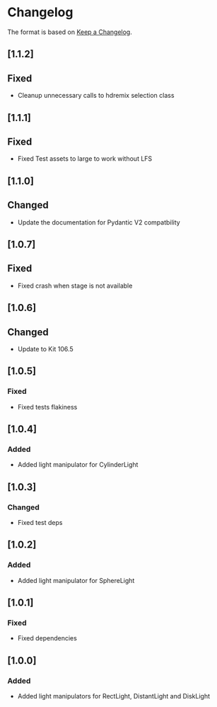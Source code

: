 # Changelog
The format is based on [Keep a Changelog](https://keepachangelog.com/en/1.0.0/).

## [1.1.2]
## Fixed
- Cleanup unnecessary calls to hdremix selection class

## [1.1.1]
## Fixed
- Fixed Test assets to large to work without LFS

## [1.1.0]
## Changed
- Update the documentation for Pydantic V2 compatbility

## [1.0.7]
## Fixed
- Fixed crash when stage is not available

## [1.0.6]
## Changed
- Update to Kit 106.5

## [1.0.5]
### Fixed
- Fixed tests flakiness

## [1.0.4]
### Added
- Added light manipulator for CylinderLight

## [1.0.3]
### Changed
- Fixed test deps

## [1.0.2]
### Added
- Added light manipulator for SphereLight

## [1.0.1]
### Fixed
- Fixed dependencies

## [1.0.0]
### Added
- Added light manipulators for RectLight, DistantLight and DiskLight
